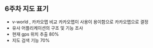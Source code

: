 ## 6주차 지도 표기

* v-world , 카카오맵 비교  카카오맵이 사용이 용이함으로 카카오맵으로 결정
* 유사 어플리케이션의 구조 및 기능 조사
* 현재 gps 위치 추출 80%
* 지도 검색 기능 70%

